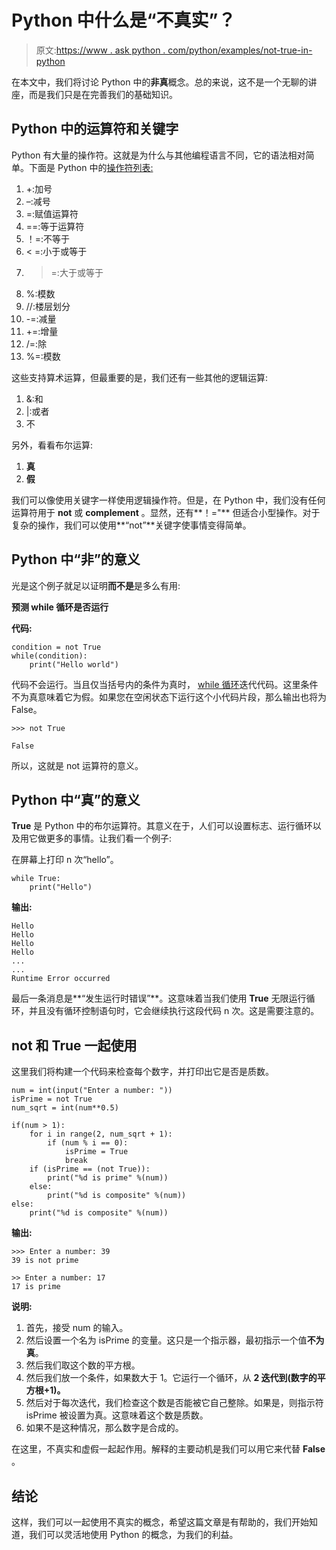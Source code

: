 # Python 中什么是“不真实”？

> 原文:[https://www . ask python . com/python/examples/not-true-in-python](https://www.askpython.com/python/examples/not-true-in-python)

在本文中，我们将讨论 Python 中的**非真**概念。总的来说，这不是一个无聊的讲座，而是我们只是在完善我们的基础知识。

## Python 中的运算符和关键字

Python 有大量的操作符。这就是为什么与其他编程语言不同，它的语法相对简单。下面是 Python 中的[操作符列表:](https://www.askpython.com/course/python-course-operators)

1.  +:加号
2.  –:减号
3.  =:赋值运算符
4.  ==:等于运算符
5.  ！=:不等于
6.  < =:小于或等于
7.  > =:大于或等于
8.  %:模数
9.  //:楼层划分
10.  -=:减量
11.  +=:增量
12.  /=:除
13.  %=:模数

这些支持算术运算，但最重要的是，我们还有一些其他的逻辑运算:

1.  &:和
2.  |:或者
3.  不

另外，看看布尔运算:

1.  **真**
2.  **假**

我们可以像使用关键字一样使用逻辑操作符。但是，在 Python 中，我们没有任何运算符用于 **not** 或 **complement** 。显然，还有**！="** 但适合小型操作。对于复杂的操作，我们可以使用**“not”**关键字使事情变得简单。

## Python 中“非”的意义

光是这个例子就足以证明**而不是**是多么有用:

**预测 while 循环是否运行**

**代码:**

```
condition = not True
while(condition):
    print("Hello world")

```

代码不会运行。当且仅当括号内的条件为真时， [while 循环](https://www.askpython.com/course/python-course-while-loop)迭代代码。这里条件不为真意味着它为假。如果您在空闲状态下运行这个小代码片段，那么输出也将为 False。

```
>>> not True

```

```
False

```

所以，这就是 not 运算符的意义。

## Python 中“真”的意义

**True** 是 Python 中的布尔运算符。其意义在于，人们可以设置标志、运行循环以及用它做更多的事情。让我们看一个例子:

在屏幕上打印 n 次“hello”。

```
while True:
    print("Hello")

```

**输出:**

```
Hello
Hello
Hello
Hello
...
...
Runtime Error occurred

```

最后一条消息是**“发生运行时错误”**。这意味着当我们使用 **True** 无限运行循环，并且没有循环控制语句时，它会继续执行这段代码 n 次。这是需要注意的。

## not 和 True 一起使用

这里我们将构建一个代码来检查每个数字，并打印出它是否是质数。

```
num = int(input("Enter a number: "))
isPrime = not True
num_sqrt = int(num**0.5)

if(num > 1):
	for i in range(2, num_sqrt + 1):
		if (num % i == 0):
			isPrime = True
			break
	if (isPrime == (not True)):
		print("%d is prime" %(num))
	else:
		print("%d is composite" %(num))
else:
	print("%d is composite" %(num))

```

**输出:**

```
>>> Enter a number: 39
39 is not prime

>> Enter a number: 17
17 is prime

```

**说明:**

1.  首先，接受 num 的输入。
2.  然后设置一个名为 isPrime 的变量。这只是一个指示器，最初指示一个值**不为真**。
3.  然后我们取这个数的平方根。
4.  然后我们放一个条件，如果数大于 1。它运行一个循环，从 **2 迭代到(数字的平方根+1)。**
5.  然后对于每次迭代，我们检查这个数是否能被它自己整除。如果是，则指示符 isPrime 被设置为真。这意味着这个数是质数。
6.  如果不是这种情况，那么数字是合成的。

在这里，不真实和虚假一起起作用。解释的主要动机是我们可以用它来代替 **False** 。

## 结论

这样，我们可以一起使用不真实的概念，希望这篇文章是有帮助的，我们开始知道，我们可以灵活地使用 Python 的概念，为我们的利益。